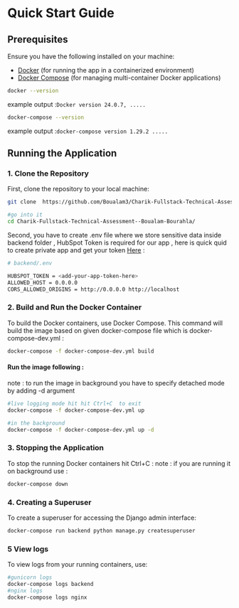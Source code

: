 # Quick Start Guide

## Prerequisites

Ensure you have the following installed on your machine:

- [Docker](https://www.docker.com/get-started) (for running the app in a containerized environment)
- [Docker Compose](https://docs.docker.com/compose/install/) (for managing multi-container Docker applications)

```bash
docker --version
```

example output :`Docker version 24.0.7, .....`

```bash
docker-compose --version
```

example output :`docker-compose version 1.29.2 .....`

## Running the Application

### 1. Clone the Repository

First, clone the repository to your local machine:

```bash
git clone  https://github.com/Boualam3/Charik-Fullstack-Technical-Assessment--Boualam-Bourahla.git

#go into it
cd Charik-Fullstack-Technical-Assessment--Boualam-Bourahla/

```

Second, you have to create .env file where we store sensitive data inside backend folder , HubSpot Token is required for our app , here is quick quid to create private app and get your token [Here](https://blog.icx.co/en/hubspot/hubspot/step-by-step-guide-how-to-create-and-use-private-apps-in-hubspot) :

```bash
# backend/.env

HUBSPOT_TOKEN = <add-your-app-token-here>
ALLOWED_HOST = 0.0.0.0
CORS_ALLOWED_ORIGINS = http://0.0.0.0 http://localhost

```

### 2. Build and Run the Docker Container

To build the Docker containers, use Docker Compose. This command will build the image based on given docker-compose file which is docker-compose-dev.yml :

```bash
docker-compose -f docker-compose-dev.yml build
```

#### Run the image following :

note : to run the image in background you have to specify detached mode by adding -d argument

```bash
#live logging mode hit hit Ctrl+C  to exit
docker-compose -f docker-compose-dev.yml up

#in the background
docker-compose -f docker-compose-dev.yml up -d
```

### 3. Stopping the Application

To stop the running Docker containers hit Ctrl+C :
note : if you are running it on background use :

```bash
docker-compose down
```

### 4. Creating a Superuser

To create a superuser for accessing the Django admin interface:

```bash
docker-compose run backend python manage.py createsuperuser
```

### 5 View logs

To view logs from your running containers, use:

```bash
#gunicorn logs
docker-compose logs backend
#nginx logs
docker-compose logs nginx
```
